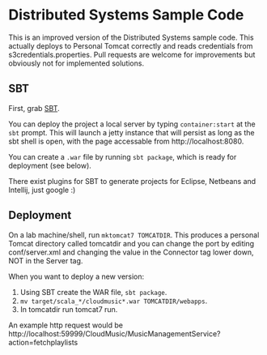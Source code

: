 Distributed Systems Sample Code
===============================

This is an improved version of the Distributed Systems sample code. This
actually deploys to Personal Tomcat correctly and reads credentials from
s3credentials.properties. Pull requests are welcome for improvements but
obviously not for implemented solutions.

SBT
---

First, grab [SBT](http://www.scala-sbt.org/release/docs/Getting-Started/Setup.html).

You can deploy the project a local server by typing `container:start` at the `sbt` prompt.
This will launch a jetty instance that will persist as long as the sbt shell is open, with the page accessable from http://localhost:8080.

You can create a `.war` file by running `sbt package`, which is ready for deployment (see below).

There exist plugins for SBT to generate projects for Eclipse, Netbeans and Intellij, just google :)

Deployment
----------
On a lab machine/shell, run `mktomcat7 TOMCATDIR`. This produces a personal
Tomcat directory called tomcatdir and you can change the port by editing conf/server.xml and
changing the value in the Connector tag lower down, NOT in the Server tag.

When you want to deploy a new version:

1. Using SBT create the WAR file, `sbt package`.
2. `mv target/scala_*/cloudmusic*.war TOMCATDIR/webapps`.
3. In tomcatdir run tomcat7 run.

An example http request would be http://localhost:59999/CloudMusic/MusicManagementService?action=fetchplaylists
